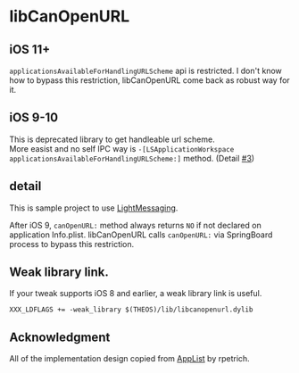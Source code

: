 # libCanOpenURL

## iOS 11+

`applicationsAvailableForHandlingURLScheme` api is restricted. I don't know how to bypass this restriction, libCanOpenURL come back as robust way for it.

## iOS 9-10
This is deprecated library to get handleable url scheme.    
More easist and no self IPC way is `-[LSApplicationWorkspace applicationsAvailableForHandlingURLScheme:]` method. (Detail [#3](https://github.com/r-plus/libcanopenurl/issues/3))

## detail

This is sample project to use [LightMessaging](https://github.com/rpetrich/LightMessaging).

After iOS 9, `canOpenURL:` method always returns `NO` if not declared on application Info.plist.
libCanOpenURL calls `canOpenURL:` via SpringBoard process to bypass this restriction.

## Weak library link.

If your tweak supports iOS 8 and earlier, a weak library link is useful.

    XXX_LDFLAGS += -weak_library $(THEOS)/lib/libcanopenurl.dylib

## Acknowledgment

All of the implementation design copied from [AppList](https://github.com/rpetrich/AppList) by rpetrich.

